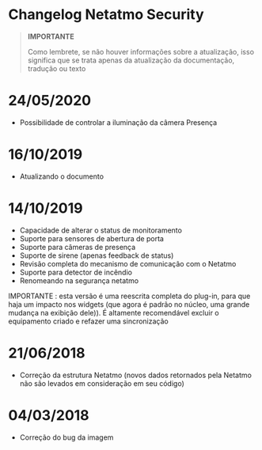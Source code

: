 # Changelog Netatmo Security

>**IMPORTANTE**
>
>Como lembrete, se não houver informações sobre a atualização, isso significa que se trata apenas da atualização da documentação, tradução ou texto

# 24/05/2020

- Possibilidade de controlar a iluminação da câmera Presença

# 16/10/2019

- Atualizando o documento

# 14/10/2019

- Capacidade de alterar o status de monitoramento
- Suporte para sensores de abertura de porta
- Suporte para câmeras de presença
- Suporte de sirene (apenas feedback de status)
- Revisão completa do mecanismo de comunicação com o Netatmo
- Suporte para detector de incêndio
- Renomeando na segurança netatmo


IMPORTANTE : esta versão é uma reescrita completa do plug-in, para que haja um impacto nos widgets (que agora é padrão no núcleo, uma grande mudança na exibição dele)). É altamente recomendável excluir o equipamento criado e refazer uma sincronização

# 21/06/2018

- Correção da estrutura Netatmo (novos dados retornados pela Netatmo não são levados em consideração em seu código)

# 04/03/2018

- Correção do bug da imagem
